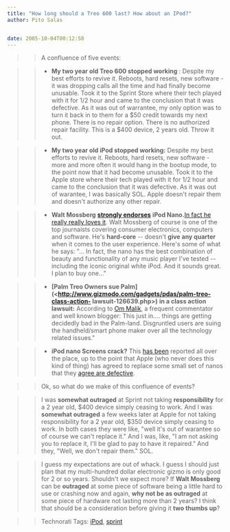 ```yaml
---
title: "How long should a Treo 600 last? How about an IPod?"
author: Pito Salas


date: 2005-10-04T00:12:58
---
```



>>

>> A confluence of five events:

>>

>>   * **My two year old Treo 600 stopped working** : Despite my best efforts
to revive it. Reboots, hard resets, new software - it was dropping calls all
the time and had finally become unusable. Took it to the Sprint Store where
their tech played with it for 1/2 hour and came to the conclusion that it was
defective. As it was out of warrantee, my only option was to turn it back in
to them for a $50 credit towards my next phone. There is no repair option.
There is no authorized repair facility. This is a $400 device, 2 years old.
Throw it out.

>>

>>   * **My two year old iPod stopped working:** Despite my best efforts to
revive it. Reboots, hard resets, new software - more and more often it would
hang in the bootup mode, to the point now that it had become unusable. Took it
to the Apple store where their tech played with it for 1/2 hour and came to
the conclusion that it was defective. As it was out of warantee, I was
basically SOL. Apple doesn't repair them and doesn't authorize any other
repair.

>>

>>   * **Walt Mossberg** **[strongly
endorses](<http://ptech.wsj.com/archive/ptech-20050908.html>)** **iPod
Nano.**[In fact he really really loves
it](<http://ptech.wsj.com/archive/ptech-20050908.html>). Walt Mossberg of
course is one of the top journaists covering consumer electronics, computers
and software. He's **hard-core** -- doesn't **give any quarter** when it comes
to the user experience. Here's some of what he says: "… In fact, the nano has
the best combination of beauty and functionality of any music player I've
tested -- including the iconic original white iPod. And it sounds great. I
plan to buy one…"

>>

>>   * **[Palm Treo Owners sue
Palm](<http://www.gizmodo.com/gadgets/pdas/palm-treo-class-action-
lawsuit-126639.php>)** **in a class action lawsuit:** According to [Om
Malik](<http://gigaom.com/2005/09/20/palm-being-sued-over-treo/>), a frequent
commentator and well known blogger: This just in…. things are getting
decidedly bad in the Palm-land. Disgruntled users are suing the handheld/smart
phone maker over all the technology related issues."

>>

>>   * **iPod nano Screens crack?** This [has
been](<http://www.oreillynet.com/pub/wlg/7911>) reported all over the place,
up to the point that Apple (who never does this kind of thing) has agreed to
replace some small set of nanos that they [agree are
defective](<http://arstechnica.com/news.ars/post/20050927-5358.html>).

>>

>>

>>

>> Ok, so what do we make of this confluence of events?

>>

>> I was **somewhat outraged** at Sprint not taking **responsibility** for a 2
year old, $400 device simply ceasing to work. And I was **somewhat outraged**
a few weeks later at Apple for not taking responsibility for a 2 year old,
$350 device simply ceasing to work. In both cases they were like, "well it's
out of warantee so of course we can't replace it." And I was, like, "I am not
asking you to replace it, I'll be glad to pay to have it repaired." And they,
"Well, we don't repair them." SOL.

>>

>> I guess my expectations are out of whack. I guess I should just plan that
my multi-hundred dollar electronic gizmo is only good for 2 or so years.
Shouldn't we expect more? If **Walt Mossberg** can be **outraged** at some
piece of software being a little hard to use or crashing now and again, **why
not be as outraged** at some piece of hardware not lasting more than 2 years?
I think that should be a consideration before giving it **two thumbs up**?

>>

>> Technorati Tags: [iPod](<http://www.technorati.com/tag/iPod>),
[sprint](<http://www.technorati.com/tag/sprint>)


